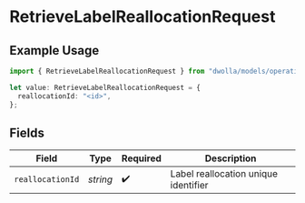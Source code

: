 # RetrieveLabelReallocationRequest

## Example Usage

```typescript
import { RetrieveLabelReallocationRequest } from "dwolla/models/operations";

let value: RetrieveLabelReallocationRequest = {
  reallocationId: "<id>",
};
```

## Fields

| Field                                | Type                                 | Required                             | Description                          |
| ------------------------------------ | ------------------------------------ | ------------------------------------ | ------------------------------------ |
| `reallocationId`                     | *string*                             | :heavy_check_mark:                   | Label reallocation unique identifier |